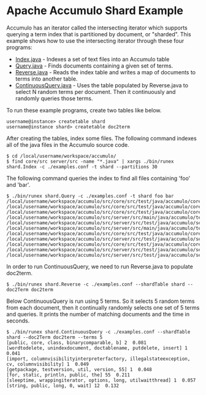 <!--
Licensed to the Apache Software Foundation (ASF) under one or more
contributor license agreements.  See the NOTICE file distributed with
this work for additional information regarding copyright ownership.
The ASF licenses this file to You under the Apache License, Version 2.0
(the "License"); you may not use this file except in compliance with
the License.  You may obtain a copy of the License at

    http://www.apache.org/licenses/LICENSE-2.0

Unless required by applicable law or agreed to in writing, software
distributed under the License is distributed on an "AS IS" BASIS,
WITHOUT WARRANTIES OR CONDITIONS OF ANY KIND, either express or implied.
See the License for the specific language governing permissions and
limitations under the License.
-->
# Apache Accumulo Shard Example

Accumulo has an iterator called the intersecting iterator which supports querying a term index that is partitioned by
document, or "sharded". This example shows how to use the intersecting iterator through these four programs:

 * [Index.java] - Indexes a set of text files into an Accumulo table
 * [Query.java] - Finds documents containing a given set of terms.
 * [Reverse.java] - Reads the index table and writes a map of documents to terms into another table.
 * [ContinuousQuery.java] - Uses the table populated by Reverse.java to select N random terms per document. Then it continuously and randomly queries those terms.

To run these example programs, create two tables like below.

    username@instance> createtable shard
    username@instance shard> createtable doc2term

After creating the tables, index some files. The following command indexes all of the java files in the Accumulo source code.

    $ cd /local/username/workspace/accumulo/
    $ find core/src server/src -name "*.java" | xargs ./bin/runex shard.Index -c ./examples.conf -t shard --partitions 30

The following command queries the index to find all files containing 'foo' and 'bar'.

    $ ./bin/runex shard.Query -c ./examples.conf -t shard foo bar
    /local/username/workspace/accumulo/src/core/src/test/java/accumulo/core/security/ColumnVisibilityTest.java
    /local/username/workspace/accumulo/src/core/src/test/java/accumulo/core/client/mock/MockConnectorTest.java
    /local/username/workspace/accumulo/src/core/src/test/java/accumulo/core/security/VisibilityEvaluatorTest.java
    /local/username/workspace/accumulo/src/server/src/main/java/accumulo/test/functional/RowDeleteTest.java
    /local/username/workspace/accumulo/src/server/src/test/java/accumulo/server/logger/TestLogWriter.java
    /local/username/workspace/accumulo/src/server/src/main/java/accumulo/test/functional/DeleteEverythingTest.java
    /local/username/workspace/accumulo/src/core/src/test/java/accumulo/core/data/KeyExtentTest.java
    /local/username/workspace/accumulo/src/server/src/test/java/accumulo/server/constraints/MetadataConstraintsTest.java
    /local/username/workspace/accumulo/src/core/src/test/java/accumulo/core/iterators/WholeRowIteratorTest.java
    /local/username/workspace/accumulo/src/server/src/test/java/accumulo/server/util/DefaultMapTest.java
    /local/username/workspace/accumulo/src/server/src/test/java/accumulo/server/tabletserver/InMemoryMapTest.java

In order to run ContinuousQuery, we need to run Reverse.java to populate doc2term.

    $ ./bin/runex shard.Reverse -c ./examples.conf --shardTable shard --doc2Term doc2term

Below ContinuousQuery is run using 5 terms. So it selects 5 random terms from each document, then it continually
randomly selects one set of 5 terms and queries. It prints the number of matching documents and the time in seconds.

    $ ./bin/runex shard.ContinuousQuery -c ./examples.conf --shardTable shard --doc2Term doc2term --terms 5
    [public, core, class, binarycomparable, b] 2  0.081
    [wordtodelete, unindexdocument, doctablename, putdelete, insert] 1  0.041
    [import, columnvisibilityinterpreterfactory, illegalstateexception, cv, columnvisibility] 1  0.049
    [getpackage, testversion, util, version, 55] 1  0.048
    [for, static, println, public, the] 55  0.211
    [sleeptime, wrappingiterator, options, long, utilwaitthread] 1  0.057
    [string, public, long, 0, wait] 12  0.132

[Index.java]: ../src/main/java/org/apache/accumulo/examples/shard/Index.java
[Query.java]: ../src/main/java/org/apache/accumulo/examples/shard/Query.java
[Reverse.java]: ../src/main/java/org/apache/accumulo/examples/shard/Reverse.java
[ContinuousQuery.java]: ../src/main/java/org/apache/accumulo/examples/shard/ContinuousQuery.java
